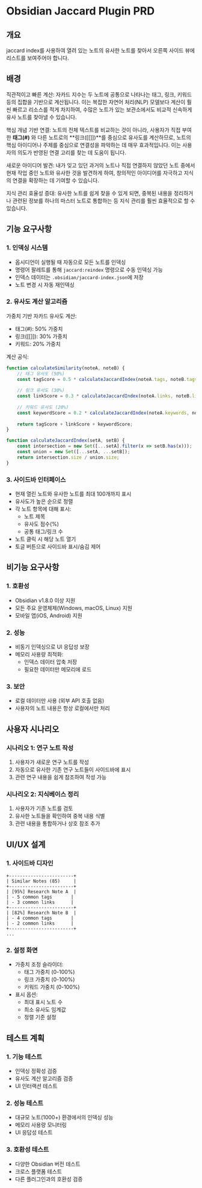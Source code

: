 # Obsidian Jaccard Plugin PRD

## 개요

jaccard index를 사용하여 열려 있는 노트의 유사한 노트를 찾아서 오른쪽 사이드 뷰에 리스트를 보여주어야 합니다.

## 배경

직관적이고 빠른 계산: 자카드 지수는 두 노트에 공통으로 나타나는 태그, 링크, 키워드 등의 집합을 기반으로 계산됩니다. 이는 복잡한 자연어 처리(NLP) 모델보다 계산이 훨씬 빠르고 리소스를 적게 차지하여, 수많은 노트가 있는 보관소에서도 비교적 신속하게 유사 노트를 찾아낼 수 있습니다.

핵심 개념 기반 연결: 노트의 전체 텍스트를 비교하는 것이 아니라, 사용자가 직접 부여한 **태그(#)** 와 다른 노트로의 **링크([[]])**를 중심으로 유사도를 계산하므로, 노트의 핵심 아이디어나 주제를 중심으로 연결성을 파악하는 데 매우 효과적입니다. 이는 사용자의 의도가 반영된 연결 고리를 찾는 데 도움이 됩니다.

새로운 아이디어 발견: 내가 잊고 있던 과거의 노트나 직접 연결하지 않았던 노트 중에서 현재 작업 중인 노트와 유사한 것을 발견하게 하여, 창의적인 아이디어를 자극하고 지식의 연결을 확장하는 데 기여할 수 있습니다.

지식 관리 효율성 증대: 유사한 노트를 쉽게 찾을 수 있게 되면, 중복된 내용을 정리하거나 관련된 정보를 하나의 마스터 노트로 통합하는 등 지식 관리를 훨씬 효율적으로 할 수 있습니다.

## 기능 요구사항

### 1. 인덱싱 시스템

- 옵시디언이 실행될 때 자동으로 모든 노트를 인덱싱
- 명령어 팔레트를 통해 `jaccard:reindex` 명령으로 수동 인덱싱 가능
- 인덱스 데이터는 `.obsidian/jaccard-index.json`에 저장
- 노트 변경 시 자동 재인덱싱

### 2. 유사도 계산 알고리즘

가중치 기반 자카드 유사도 계산:
- 태그(#): 50% 가중치
- 링크([[]]): 30% 가중치
- 키워드: 20% 가중치

계산 공식:
```javascript
function calculateSimilarity(noteA, noteB) {
    // 태그 유사도 (50%)
    const tagScore = 0.5 * calculateJaccardIndex(noteA.tags, noteB.tags);
    
    // 링크 유사도 (30%)
    const linkScore = 0.3 * calculateJaccardIndex(noteA.links, noteB.links);
    
    // 키워드 유사도 (20%)
    const keywordScore = 0.2 * calculateJaccardIndex(noteA.keywords, noteB.keywords);
    
    return tagScore + linkScore + keywordScore;
}

function calculateJaccardIndex(setA, setB) {
    const intersection = new Set([...setA].filter(x => setB.has(x)));
    const union = new Set([...setA, ...setB]);
    return intersection.size / union.size;
}
```

### 3. 사이드바 인터페이스

- 현재 열린 노트와 유사한 노트를 최대 100개까지 표시
- 유사도가 높은 순으로 정렬
- 각 노트 항목에 대해 표시:
  - 노트 제목
  - 유사도 점수(%)
  - 공통 태그/링크 수
- 노트 클릭 시 해당 노트 열기
- 토글 버튼으로 사이드바 표시/숨김 제어

## 비기능 요구사항

### 1. 호환성
- Obsidian v1.8.0 이상 지원
- 모든 주요 운영체제(Windows, macOS, Linux) 지원
- 모바일 앱(iOS, Android) 지원

### 2. 성능
- 비동기 인덱싱으로 UI 응답성 보장
- 메모리 사용량 최적화:
  - 인덱스 데이터 압축 저장
  - 필요한 데이터만 메모리에 로드

### 3. 보안
- 로컬 데이터만 사용 (외부 API 호출 없음)
- 사용자의 노트 내용은 항상 로컬에서만 처리

## 사용자 시나리오

### 시나리오 1: 연구 노트 작성
1. 사용자가 새로운 연구 노트를 작성
2. 자동으로 유사한 기존 연구 노트들이 사이드바에 표시
3. 관련 연구 내용을 쉽게 참조하여 작성 가능

### 시나리오 2: 지식베이스 정리
1. 사용자가 기존 노트를 검토
2. 유사한 노트들을 확인하여 중복 내용 식별
3. 관련 내용을 통합하거나 상호 참조 추가

## UI/UX 설계

### 1. 사이드바 디자인
```
+------------------------+
| Similar Notes (85)     |
+------------------------+
| [95%] Research Note A  |
| - 5 common tags       |
| - 3 common links      |
+------------------------+
| [82%] Research Note B  |
| - 4 common tags       |
| - 2 common links      |
+------------------------+
...
```

### 2. 설정 화면
- 가중치 조정 슬라이더:
  - 태그 가중치 (0-100%)
  - 링크 가중치 (0-100%)
  - 키워드 가중치 (0-100%)
- 표시 옵션:
  - 최대 표시 노트 수
  - 최소 유사도 임계값
  - 정렬 기준 설정

## 테스트 계획

### 1. 기능 테스트
- 인덱싱 정확성 검증
- 유사도 계산 알고리즘 검증
- UI 인터랙션 테스트

### 2. 성능 테스트
- 대규모 노트(1000+) 환경에서의 인덱싱 성능
- 메모리 사용량 모니터링
- UI 응답성 테스트

### 3. 호환성 테스트
- 다양한 Obsidian 버전 테스트
- 크로스 플랫폼 테스트
- 다른 플러그인과의 호환성 검증
